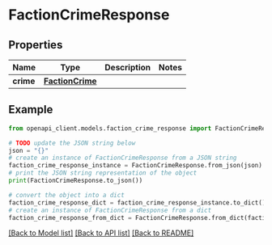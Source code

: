 # FactionCrimeResponse


## Properties

Name | Type | Description | Notes
------------ | ------------- | ------------- | -------------
**crime** | [**FactionCrime**](FactionCrime.md) |  | 

## Example

```python
from openapi_client.models.faction_crime_response import FactionCrimeResponse

# TODO update the JSON string below
json = "{}"
# create an instance of FactionCrimeResponse from a JSON string
faction_crime_response_instance = FactionCrimeResponse.from_json(json)
# print the JSON string representation of the object
print(FactionCrimeResponse.to_json())

# convert the object into a dict
faction_crime_response_dict = faction_crime_response_instance.to_dict()
# create an instance of FactionCrimeResponse from a dict
faction_crime_response_from_dict = FactionCrimeResponse.from_dict(faction_crime_response_dict)
```
[[Back to Model list]](../README.md#documentation-for-models) [[Back to API list]](../README.md#documentation-for-api-endpoints) [[Back to README]](../README.md)


